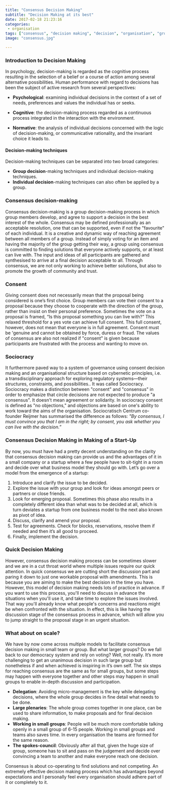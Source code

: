 ```yaml
---
title: "Consensus Decision Making"
subtitle: "Decision Making at its best"
date: 2017-02-18 21:23:16
categories:
 - organisation
tags: ["consensus", "decision making", "decision", "organisation", "group", "democracy", "individual", "decision making model", "startup"]
image: "consensus.jpg"

---
```

### Introduction to Decision Making

In psychology, decision-making is regarded as the cognitive process resulting in the selection of a belief or a course of action among several alternative possibilities.
Human performance with regard to decisions has been the subject of active research from several perspectives:

 - **Psychological**: examining individual decisions in the context of a set of needs, preferences and values the individual has or seeks.

 - **Cognitive**: the decision-making process regarded as a continuous process integrated in the interaction with the
 environment.

 - **Normative**: the analysis of individual decisions concerned with the logic of decision-making, or communicative rationality, and the invariant choice it leads to.


#### Decision-making techniques
Decision-making techniques can be separated into two broad categories:

 - __Group decision__-making techniques and individual decision-making techniques.
 - __Individual decision__-making techniques can also often be applied by a group.


### Consensus decision-making

Consensus decision-making is a group decision-making process in which group members develop, and agree to support a decision in the best interest of the whole. Consensus may be defined professionally as an acceptable resolution, one that can be supported, even if not the "favourite" of each individual. It is a creative and dynamic way of reaching agreement between all members of a group. Instead of simply voting for an item and having the majority of the group getting their way, a group using consensus is committed to finding solutions that everyone actively supports, or at least can live with. The input and ideas of all participants are gathered and synthesised to arrive at a final decision acceptable to all. Through consensus, we are not only working to achieve better solutions, but also to promote the growth of community and trust.


### Consent

Giving consent does not necessarily mean that the proposal being considered is one’s first choice. Group members can vote their consent to a proposal because they choose to cooperate with the direction of the group, rather than insist on their personal preference. Sometimes the vote on a proposal is framed, “Is this proposal something you can live with?” This relaxed threshold for a yes vote can achieve full consent. This full consent, however, does not mean that everyone is in full agreement. Consent must be 'genuine and cannot be obtained by force, duress or fraud. The values of consensus are also not realized if "consent" is given because participants are frustrated with the process and wanting to move on.


### Sociocracy

It furthermore paved way to a system of governance using consent decision making and an organisational structure based on cybernetic principles, i.e. a transdisciplinary approach for exploring regulatory systems—their structures, constraints, and possibilities.. It was called Sociocracy.
Sociocracy makes a distinction between "consent" and "consensus" in order to emphasize that circle decisions are not expected to produce "a consensus". It doesn't mean agreement or solidarity. In sociocracy consent is defined as "no objections," and objections are based on one's ability to work toward the aims of the organisation.
Sociocratisch Centrum co-founder Reijmer has summarised the difference as follows: *"By consensus, I must convince you that I am in the right; by consent, you ask whether you can live with the decision.”*


### Consensus Decision Making in Making of a Start-Up

By now, you must have had a pretty decent understanding on the clarity that consensus decision making can provide us and the advantages of it in a small company or a startup where a few people have to sit-tight in a room and decide over what business model they should go with.
Let’s go over a model from the emergence of a startup:

 1. Introduce and clarify the issue to be decided.
 2. Explore the issue with your group and look for ideas amongst peers or partners or close friends.
 3. Look for emerging proposal. Sometimes this phase also results in a completely different idea than what was to be decided at all, which is turn deviates a startup from one business model to the next also known as pivot of idea.
 4. Discuss, clarify and amend your proposal.
 5. Test for agreements. Check for blocks, reservations, resolve them if needed and then it’s all good to proceed.
 6. Finally, implement the decision.


### Quick Decision Making

However, consensus decision making process can be sometimes slower and we are in a cut throat world where multiple issues require our quick attention. In quick consensus we are cutting short the discussion part and paring it down to just one workable proposal with amendments. This is because you are aiming to make the best decision in the time you have. However, this model of decision making needs lots of practice in advance.
If you want to use this process, you'll need to discuss in advance the situations when you'll use it, and take time to explore the issues involved. That way you'll already know what people's concerns and reactions might be when confronted with the situation. In effect, this is like having the discussion stage of the consensus process in advance, which will allow you to jump straight to the proposal stage in an urgent situation.


### What about on scale?

We have by now come across multiple models to facilitate consensus decision making in small team or group. But what larger groups? Do we fall back to our democracy system and rely on voting? Well, not really. It’s more challenging to get an unanimous decision in such large group but nonetheless if and when achieved is inspiring in it’s own self.
The six steps for reaching consensus are the same as for small groups, but some steps may happen with everyone together and other steps may happen in small groups to enable in-depth discussion and participation.

 - **Delegation**: Avoiding micro-management is the key while delegating decisions, where the whole group decides in fine detail what needs to be done.
 - **Large plenaries**: The whole group comes together in one place, can be used to share information, to make proposals and for final decision making.
 - **Working in small groups**: People will be much more comfortable talking openly in a small group of 6-15 people. Working in small groups and teams also saves time. In every organisation the teams are formed for the same reason.
 - **The spokes-council**: Obviously after all that, given the huge size of group, someone has to sit and pass on the judgement and decide over convincing a team to another and make everyone reach one decision.


Consensus is about co-operating to find solutions and not competing. An extremely effective decision making process which has advantages beyond expectations and I personally feel every organisation should adhere part of it or completely to it.
